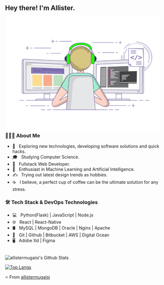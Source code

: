 <h2> Hey there! I'm Allister.</h2>
<img align="right" alt="GIF" src="https://raw.githubusercontent.com/devSouvik/devSouvik/master/gif3.gif" width="500"/>

<h3> 👨🏻‍💻 About Me </h3>

- 🤔 &nbsp; Exploring new technologies, developing software solutions and quick hacks.
- 🎓 &nbsp; Studying Computer Science.
- 💼 &nbsp; Fullstack Web Developer.
- 🌱 &nbsp; Enthusiast in Machine Learning and Artificial Intelligence.
- ✍️  &nbsp; Trying out latest design trends as hobbies.
- ☕  &nbsp; I believe, a perfect cup of coffee can be the ultimate solution for any stress.

<h3>🛠 Tech Stack & DevOps Technologies</h3>

- 💻 &nbsp; Python(Flask) | JavaScript | Node.js
- 🌐 &nbsp; React | React-Native
- 🛢 &nbsp; MySQL | MongoDB | Oracle | Nginx | Apache
- 🔧 &nbsp; Git | Github | Bitbucket | AWS | Digital Ocean
- 🖥 &nbsp; Adobe Xd | Figma

<br>

<img align="center" src="https://github-readme-stats.vercel.app/api?username=allistermugaisi&include_all_commits=true&count_private=true&show_icons=true&line_height=20&title_color=7A7ADB&icon_color=2234AE&text_color=D3D3D3&bg_color=0,000000,130F40" alt="allistermugaisi's Github Stats">

</br>

[![Top Langs](https://github-readme-stats.vercel.app/api/top-langs/?username=allistermugaisi&layout=compact&text_color=daf7dc&bg_color=151515)](https://github.com/allistermugaisi/github-readme-stats)




⭐️ From [allistermugaisi](https://github.com/allistermugaisi)
